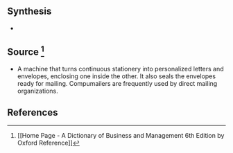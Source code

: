 ## Synthesis
- 
## Source [^1]
- A machine that turns continuous stationery into personalized letters and envelopes, enclosing one inside the other. It also seals the envelopes ready for mailing. Compumailers are frequently used by direct mailing organizations.
## References

[^1]: [[Home Page - A Dictionary of Business and Management 6th Edition by Oxford Reference]]